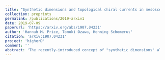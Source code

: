 ```yaml
---
title: "Synthetic dimensions and topological chiral currents in mesoscopic rings"
collection: preprints
permalink: /publications/2019-arxiv1
date: 2019-07-09
paperurl: 'https://arxiv.org/abs/1907.04231'
author: 'Hannah M. Price, Tomoki Ozawa, Henning Schomerus'
citation: 'arXiv:1907.04231'
project: 'higherD'
comment: ''
abstract: 'The recently-introduced concept of "synthetic dimensions" allows for the realization of higher-dimensional topological phenomena in lower-dimensional systems. In this work we study the complementary aspect that synthetic dimensions provide a natural route to topological states in mesoscopic hybrid devices. We demonstrate this for the current induced into a closed one-dimensional Aharonov-Bohm ring by the interaction with a dynamic mesoscopic magnet. The quantization of the magnetic moment provides a synthetic dimension that complements the charge motion around the ring. We present a direct mapping that places the combined ring-magnet system into the class of quantum Hall models, and demonstrate that topological features, combined with the magnet's anisotropy, can lead to clear signatures in the persistent current of the single-particle ground state.'
---
```

